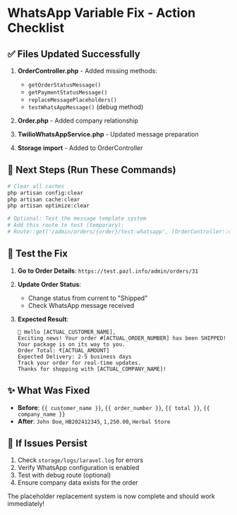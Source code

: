 # WhatsApp Variable Fix - Action Checklist

## ✅ Files Updated Successfully

1. **OrderController.php** - Added missing methods:
   - `getOrderStatusMessage()`
   - `getPaymentStatusMessage()`
   - `replaceMessagePlaceholders()`
   - `testWhatsAppMessage()` (debug method)

2. **Order.php** - Added company relationship

3. **TwilioWhatsAppService.php** - Updated message preparation

4. **Storage import** - Added to OrderController

## 🚀 Next Steps (Run These Commands)

```bash
# Clear all caches
php artisan config:clear
php artisan cache:clear
php artisan optimize:clear

# Optional: Test the message template system
# Add this route to test (temporary):
# Route::get('/admin/orders/{order}/test-whatsapp', [OrderController::class, 'testWhatsAppMessage']);
```

## 🧪 Test the Fix

1. **Go to Order Details**: `https://test.pazl.info/admin/orders/31`

2. **Update Order Status**:
   - Change status from current to "Shipped" 
   - Check WhatsApp message received

3. **Expected Result**:
   ```
   🚚 Hello [ACTUAL_CUSTOMER_NAME],
   Exciting news! Your order #[ACTUAL_ORDER_NUMBER] has been SHIPPED!
   Your package is on its way to you.
   Order Total: ₹[ACTUAL_AMOUNT]
   Expected Delivery: 2-5 business days
   Track your order for real-time updates.
   Thanks for shopping with [ACTUAL_COMPANY_NAME]!
   ```

## ✨ What Was Fixed

- **Before**: `{{ customer_name }}`, `{{ order_number }}`, `{{ total }}`, `{{ company_name }}`
- **After**: `John Doe`, `HB202412345`, `1,250.00`, `Herbal Store`

## 🔧 If Issues Persist

1. Check `storage/logs/laravel.log` for errors
2. Verify WhatsApp configuration is enabled
3. Test with debug route (optional)
4. Ensure company data exists for the order

The placeholder replacement system is now complete and should work immediately!
